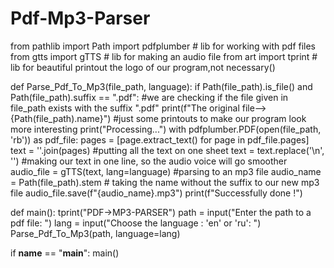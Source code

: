 # Pdf-Mp3-Parser


from pathlib import Path
import pdfplumber  # lib for working with pdf files
from gtts import gTTS  # lib for making an audio file
from art import tprint  # lib for beautiful printout the logo of our program,not necessary()


def Parse_Pdf_To_Mp3(file_path, language):
    if Path(file_path).is_file() and Path(file_path).suffix == ".pdf": #we are checking if the file given in file_path exists with the suffix ".pdf"
        print(f"The original file--> {Path(file_path).name}") #just some printouts to make our program look more interesting 
        print("Processing...")
        with pdfplumber.PDF(open(file_path, 'rb')) as pdf_file: 
            pages = [page.extract_text() for page in pdf_file.pages] 
            text = ''.join(pages) #putting all the text on one sheet
            text = text.replace('\n', '') #making our text in one line, so the audio voice will go smoother
        audio_file = gTTS(text, lang=language) #parsing to an mp3 file
        audio_name = Path(file_path).stem # taking the name without the suffix to our new mp3 file
        audio_file.save(f"{audio_name}.mp3")
        print(f"Successfully done !")


def main():
    tprint("PDF->MP3-PARSER")
    path = input("Enter the path to a pdf file: ")
    lang = input("Choose the language : 'en' or 'ru': ")
    Parse_Pdf_To_Mp3(path, language=lang)


if __name__ == "__main__":
    main()
